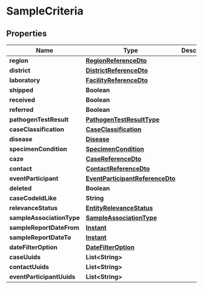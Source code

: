 # SampleCriteria

## Properties
Name | Type | Description | Notes
------------ | ------------- | ------------- | -------------
**region** | [**RegionReferenceDto**](RegionReferenceDto.md) |  |  [optional]
**district** | [**DistrictReferenceDto**](DistrictReferenceDto.md) |  |  [optional]
**laboratory** | [**FacilityReferenceDto**](FacilityReferenceDto.md) |  |  [optional]
**shipped** | **Boolean** |  |  [optional]
**received** | **Boolean** |  |  [optional]
**referred** | **Boolean** |  |  [optional]
**pathogenTestResult** | [**PathogenTestResultType**](PathogenTestResultType.md) |  |  [optional]
**caseClassification** | [**CaseClassification**](CaseClassification.md) |  |  [optional]
**disease** | [**Disease**](Disease.md) |  |  [optional]
**specimenCondition** | [**SpecimenCondition**](SpecimenCondition.md) |  |  [optional]
**caze** | [**CaseReferenceDto**](CaseReferenceDto.md) |  |  [optional]
**contact** | [**ContactReferenceDto**](ContactReferenceDto.md) |  |  [optional]
**eventParticipant** | [**EventParticipantReferenceDto**](EventParticipantReferenceDto.md) |  |  [optional]
**deleted** | **Boolean** |  |  [optional]
**caseCodeIdLike** | **String** |  |  [optional]
**relevanceStatus** | [**EntityRelevanceStatus**](EntityRelevanceStatus.md) |  |  [optional]
**sampleAssociationType** | [**SampleAssociationType**](SampleAssociationType.md) |  |  [optional]
**sampleReportDateFrom** | [**Instant**](OffsetDateTime.md) |  |  [optional]
**sampleReportDateTo** | [**Instant**](OffsetDateTime.md) |  |  [optional]
**dateFilterOption** | [**DateFilterOption**](DateFilterOption.md) |  |  [optional]
**caseUuids** | **List&lt;String&gt;** |  |  [optional]
**contactUuids** | **List&lt;String&gt;** |  |  [optional]
**eventParticipantUuids** | **List&lt;String&gt;** |  |  [optional]
